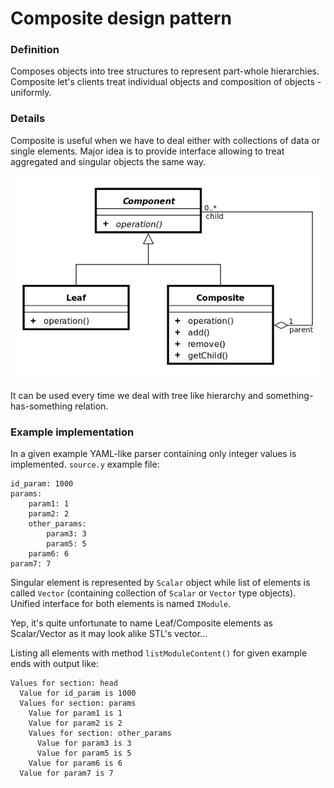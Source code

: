 Composite design pattern
========================

### Definition

Composes objects into tree structures to represent
part-whole hierarchies. Composite let's clients treat individual
objects and composition of objects - uniformly.

### Details

Composite is useful when we have to deal either with collections
of data or single elements. Major idea is to provide interface allowing
to treat aggregated and singular objects the same way.

![](composite.png)
 
It can be used every time we deal with tree like hierarchy
and something-has-something relation.

### Example implementation

In a given example YAML-like parser containing only integer values
is implemented. `source.y` example file:

```
id_param: 1000
params:
    param1: 1
    param2: 2
    other_params:
        param3: 3
        param5: 5
    param6: 6
param7: 7
```

Singular element is represented by `Scalar` object while list of
elements is called `Vector` (containing collection of `Scalar` or 
`Vector` type objects).
Unified interface for both elements is named `IModule`.

Yep, it's quite unfortunate to name Leaf/Composite elements
as Scalar/Vector as it may look alike STL's vector...

Listing all elements with method `listModuleContent()` for given example
ends with output like:

```
Values for section: head
  Value for id_param is 1000
  Values for section: params
    Value for param1 is 1
    Value for param2 is 2
    Values for section: other_params
      Value for param3 is 3
      Value for param5 is 5
    Value for param6 is 6
  Value for param7 is 7
```
